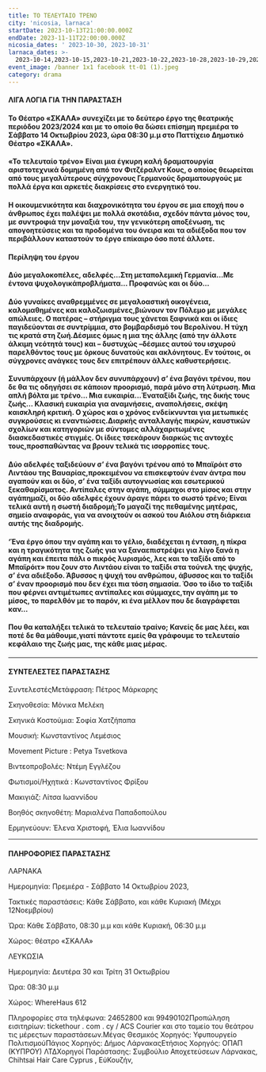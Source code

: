 ```yaml
---
title: ΤΟ ΤΕΛΕΥΤΑΙΟ ΤΡΕΝΟ
city: 'nicosia, larnaca'
startDate: 2023-10-13T21:00:00.000Z
endDate: 2023-11-11T22:00:00.000Z
nicosia_dates: ' 2023-10-30, 2023-10-31'
larnaca_dates: >-
  2023-10-14,2023-10-15,2023-10-21,2023-10-22,2023-10-28,2023-10-29,2023-11-04,2023-11-05,2023-11-11,2023-11-12,
event_image: /banner 1x1 facebook tt-01 (1).jpeg
category: drama
---
```


#### ΛΙΓΑ ΛΟΓΙΑ ΓΙΑ ΤΗΝ ΠΑΡΑΣΤΑΣΗ

#### Το Θέατρο «ΣΚΑΛΑ»	συνεχίζει με το δεύτερο έργο της θεατρικής περιόδου 2023/2024 και με το οποίο θα δώσει	επίσημη πρεμιέρα το Σάββατο 14 Οκτωβρίου 2023, ώρα 08:30 μ.μ	στο Παττίχειο Δημοτικό Θέατρο «ΣΚΑΛΑ».

#### «Το τελευταίο τρένο»	Είναι μια έγκυρη καλή δραματουργία αριστοτεχνικά δομημένη από τον Φιτζέραλντ	Κους, ο οποίος θεωρείται	από τους μεγαλύτερους	σύγχρονους	Γερμανούς δραματουργούς με πολλά έργα και αρκετές διακρίσεις στο ενεργητικό του.

#### Η οικουμενικότητα και διαχρονικότητα του έργου σε μια εποχή που ο άνθρωπος έχει παλέψει με πολλά σκοτάδια, σχεδόν πάντα μόνος του, με συντροφιά την μοναξιά του, την γενικότερη αποξένωση, τις απογοητεύσεις και τα προδομένα του όνειρα και τα αδιέξοδα που τον περιβάλλουν καταστούν το έργο επίκαιρο όσο ποτέ άλλοτε.

#### Περίληψη του έργου

#### Δύο μεγαλοκοπέλες,	αδελφές…Στη	μεταπολεμική	Γερμανία…Με	έντονα ψυχολογικάπροβλήματα… Προφανώς και οι δύο…

#### Δύο γυναίκες αναθρεμμένες σε μεγαλοαστική οικογένεια, καλομαθημένες και καλοζωισμένες,βιώνουν τον Πόλεμο με μεγάλες απώλειες. Ο πατέρας – στήριγμα τους χάνεται ξαφνικά και οι ίδιες παγιδεύονται σε συντρίμμια, στο βομβαρδισμό του Βερολίνου. Η τύχη τις κρατά στη ζωή.Δέσμιες όμως η μια της άλλης (από την άλλοτε άλκιμη νεότητά τους) και – δυστυχώς –δέσμιες αυτού του ισχυρού παρελθόντος τους με όρκους δυνατούς και ακλόνητους. Εν τούτοις, οι σύγχρονες ανάγκες τους δεν επιτρέπουν άλλες καθυστερήσεις.

#### Συνυπάρχουν (ή μάλλον δεν συνυπάρχουν) σ’ ένα βαγόνι τρένου, που δε θα τις οδηγήσει σε κάποιον προορισμό, παρά μόνο στη λύτρωση. Μια απλή βόλτα με τρένο… Μια ευκαιρία…Έναταξίδι ζωής, της δικής τους ζωής… Κλασική ευκαιρία για αναμνήσεις, αναπολήσεις, σκέψη καισκληρή κριτική. Ο χώρος και ο χρόνος ενδείκνυνται για μετωπικές συγκρούσεις κι εναντιώσεις.Διαρκής	ανταλλαγής	πικρών, καυστικών	σχολίων	και κατηγοριών	με σύντομες	αλλάχαριτωμένες	διασκεδαστικές	στιγμές.	Οι ίδιες τσεκάρουν	διαρκώς	τις αντοχές τους,προσπαθώντας να βρουν τελικά τις ισορροπίες τους.

#### Δύο αδελφές ταξιδεύουν σ’ ένα βαγόνι τρένου από το Μπαϊρόιτ στο Λιντάου της Βαυαρίας,προκειμένου να επισκεφτούν έναν άντρα που αγαπούν και οι δύο, σ’ ένα ταξίδι αυτογνωσίας και εσωτερικού ξεκαθαρίσματος. Αντίπαλες στην αγάπη, σύμμαχοι στο μίσος και στην αγάπη​μαζί, οι δύο αδελφές έχουν άραγε πάρει το σωστό τρένο; Είναι τελικά αυτή η σωστή διαδρομή;Το μαγαζί της πεθαμένης μητέρας, σημείο αναφοράς, για να ανοιχτούν οι ασκού του Αιόλου στη διάρκεια αυτής της διαδρομής.

#### ‘Ένα έργο όπου την αγάπη και το γέλιο, διαδέχεται η ένταση, η πίκρα και η τραγικότητα της ζωής για να ξαναεπιστρέψει για λίγο ξανά η αγάπη και έπειτα πάλι ο πικρός λυρισμός, λες και το ταξίδι από το Μπαϊρόιτ» που ζουν στο Λιντάου είναι το ταξίδι στα τούνελ της ψυχής, σ’ ένα αδιέξοδο. Άβυσσος η ψυχή του ανθρώπου, άβυσσος και το ταξίδι σ’ έναν προορισμό που δεν έχει πια τόση σημασία. Όσο το ίδιο το ταξίδι που φέρνει αντιμέτωπες αντίπαλες και σύμμαχες,την αγάπη με το μίσος, το παρελθόν με το παρόν, κι ένα μέλλον που δε διαγράφεται καν…

#### Που θα καταλήξει τελικά το τελευταίο τραίνο; Κανείς δε μας λέει, και ποτέ δε θα μάθουμε,γιατί πάντοτε εμείς θα γράφουμε το τελευταίο κεφάλαιο της ζωής μας, της κάθε μιας μέρας.

***

#### ΣΥΝΤΕΛΕΣΤΕΣ ΠΑΡΑΣΤΑΣΗΣ

ΣυντελεστέςΜετάφραση:	Πέτρος Μάρκαρης

Σκηνοθεσία:	Μόνικα Μελέκη

Σκηνικά Κοστούμια:	Σοφία Χατζήπαπα

Μουσική:	Κωνσταντίνος Λεμέσιος

Movement	Picture : Petya Tsvetkova

Βιντεοπροβολές:	Ντέμη Εγγλέζου

Φωτισμοί/Ηχητικά	: Κωνσταντίνος Φρίξου

Μακιγιάζ: Λίτσα Ιωαννίδου

Βοηθός σκηνοθέτη:	Μαριαλένα Παπαδοπούλου

Ερμηνεύουν:	Έλενα Χριστοφή, Έλια Ιωαννίδου

***

#### ΠΛΗΡΟΦΟΡΙΕΣ ΠΑΡΑΣΤΑΣΗΣ

ΛΑΡΝΑΚΑ

Ημερομηνία: Πρεμιέρα - Σάββατο 14 Οκτωβρίου 2023, 

Τακτικές παραστάσεις:	Κάθε Σάββατο,  και κάθε Κυριακή (Μέχρι 12Νοεμβρίου)

Ώρα: Κάθε Σάββατο, 08:30 μ.μ και κάθε Κυριακή, 06:30 μ.μ 

Χώρος: θέατρο «ΣΚΑΛΑ»

ΛΕΥΚΩΣΙΑ

Ημερομηνία: Δευτέρα 30 και Τρίτη 31 Οκτωβρίου

Ώρα:  08:30 μ.μ

Χώρος: WhereHaus 612

Πληροφορίες στα τηλέφωνα: 24652800 και 99490102Προπώληση εισιτηρίων:	tickethour	. com . cy / ACS Courier και στο ταμείο του θεάτρου τις μέρεςτων παραστάσεων.Μέγας Θεσμικός Χορηγός:	Υφυπουργείο ΠολιτισμούΠάγιος Χορηγός:	Δήμος ΛάρνακαςΕτήσιος Χορηγός:	ΟΠΑΠ (ΚΥΠΡΟΥ) ΛΤΔΧορηγοί Παράστασης:	Συμβούλιο Αποχετεύσεων Λάρνακας,	Chihtsai Hair Care Cyprus , ΕύΚουζήν,
